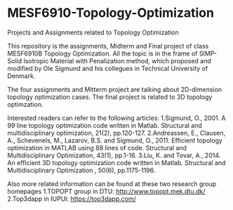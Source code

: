 # MESF6910-Topology-Optimization
Projects and Assignments related to Topology Optimization

This repository is the assignments, Midterm and Final project of class MESF6910B Topology Optimization.
All the topic is in the frame of SIMP-Solid Isotropic Material with Penalization method, which proposed and modified by Ole Sigmund and 
his collegues in Technical University of Denmark.

The four assignments and Mitterm project are talking about 2D-dimension topology optimization cases.
The final project is related to 3D topology optimzation.

Interested readers can refer to the following articles:
1.Sigmund, O., 2001. A 99 line topology optimization code written in Matlab. Structural and multidisciplinary optimization, 21(2), 
pp.120-127.
2.Andreassen, E., Clausen, A., Schevenels, M., Lazarov, B.S. and Sigmund, O., 2011. Efficient topology optimization in MATLAB using 88 
lines of code. Structural and Multidisciplinary Optimization, 43(1), pp.1-16.
3.Liu, K. and Tovar, A., 2014. An efficient 3D topology optimization code written in Matlab. Structural and Multidisciplinary Optimization
, 50(6), pp.1175-1196.

Also more related information can be found at these two research group homepages
1.TOPOPT group in DTU: http://www.topopt.mek.dtu.dk/
2.Top3dapp in IUPUI: https://top3dapp.com/
